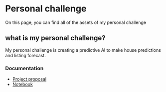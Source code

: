 # Personal challenge
On this page, you can find all of the assets of my personal challenge

## what is my personal challenge?
My personal challenge is creating a predictive AI to make house predictions and listing forecast. 

### Documentation
- [Project proposal]()
- [Notebook]()
